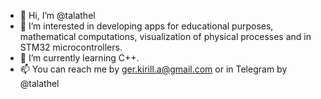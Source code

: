 - 👋 Hi, I’m @talathel
- 👀 I’m interested in developing apps for educational purposes, mathematical computations, visualization of physical processes and in STM32 microcontrollers.
- 🌱 I’m currently learning C++.
- 📫 You can reach me by ger.kirill.a@gmail.com or in Telegram by @talathel

<!---
- 💞️ I’m looking to collaborate on ...
talathel/talathel is a ✨ special ✨ repository because its `README.md` (this file) appears on your GitHub profile.
You can click the Preview link to take a look at your changes.
--->
